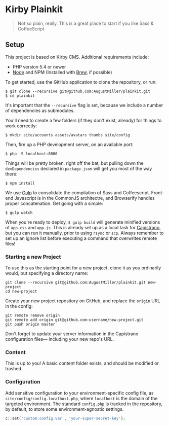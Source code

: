 # Kirby Plainkit

> Not so plain, really. This is a great place to start if you like Sass & CoffeeScript

## Setup

This project is based on Kirby CMS. Additional requirements include:

- PHP version 5.4 or newer
- [Node](https://nodejs.org) and NPM (Installed with [Brew](http://brew.sh), if possible)

To get started, use the GitHub application to clone the repository, or run:

```
$ git clone --recursive git@github.com:AugustMiller/plainkit.git
$ cd plainkit
```

It's important that the `--recursive` flag is set, because we include a number of dependencies as submodules.

You'll need to create a few folders (if they don't exist, already) for things to work correctly:

```
$ mkdir site/accounts assets/avatars thumbs site/config
```

Then, fire up a PHP development server, on an available port:

```
$ php -S localhost:8000
```
Things will be pretty broken, right off the bat, but pulling down the `devDependencies` declared in `package.json` will get you most of the way there:

```
$ npm install
```

We use [Gulp](http://gulpjs.com) to consolidate the compilation of Sass and Coffeescript. Front-end Javascript is in the CommonJS architectre, and Browserify handles proper concatenation. Get going with a simple:

```
$ gulp watch
```

When you're ready to deploy, `$ gulp build` will generate minified versions of `app.css` and `app.js`. This is already set up as a local task for [Capistrano](http://capistranorb.com), but you can run it manually, prior to using `rsync` or `scp`. Always remember to set up an ignore list before executing a command that overwrites remote files!

### Starting a new Project

To use this as the starting point for a new project, clone it as you ordinarily would, but specifying a directory name:

```
git clone --recursive git@github.com:AugustMiller/plainkit.git new-project
cd new-project
```

Create your new project repository on GitHub, and replace the `origin` URL in the config:

```
git remote remove origin
git remote add origin git@github.com:username/new-project.git
git push origin master
```

Don't forget to update your server information in the Capistrano configuration files— including your new repo's URL.

### Content

This is up to you! A basic content folder exists, and should be modified or trashed.

### Configuration

Add sensitive configuration to your environment-specific config file, as `site/config/config.localhost.php`, where `localhost` is the domain of the targeted environment. The standard `config.php` is tracked in the repository, by default, to store some environment-agnostic settings.

```php
c::set('custom.config.var', 'your-super-secret-key');
```
